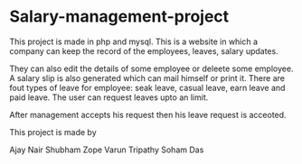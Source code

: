 # Salary-management-project

This project is made in php and mysql.
This is a website in which a company can keep the record of the employees, leaves, salary updates.

They can also edit the details of some employee or deleete some employee.
A salary slip is also generated which can mail himself or print it.
There are fout types of leave for employee: seak leave, casual leave, earn leave and paid leave.
The user can request leaves upto an limit.

After management accepts his request then his leave request is acceoted.

This project is made by

Ajay Nair
Shubham Zope
Varun Tripathy
Soham Das
